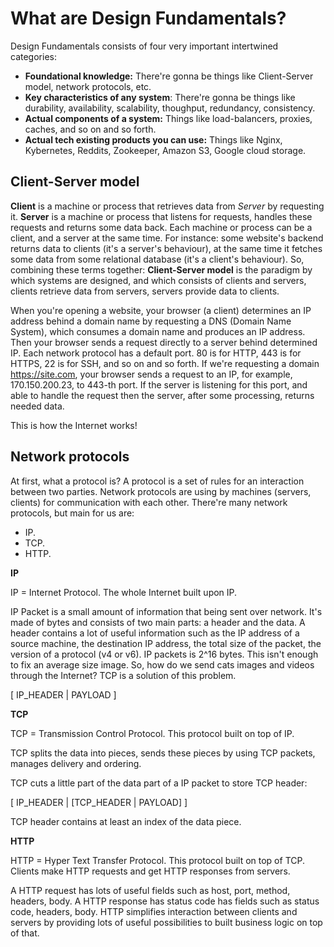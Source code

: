 # What are Design Fundamentals?

Design Fundamentals consists of four very important intertwined categories:
- **Foundational knowledge:** There're gonna be things like Client-Server model, network protocols, etc.
- **Key characteristics of any system**: There're gonna be things like durability, availability, scalability, 
thoughput, redundancy, consistency.
- **Actual components of a system:** Things like load-balancers, proxies, caches, and so on and so forth.
- **Actual tech existing products you can use:** Things like Nginx, Kybernetes, Reddits, Zookeeper, Amazon S3, 
Google cloud storage.

## Client-Server model

**Client** is a machine or process that retrieves data from _Server_ by requesting it. 
**Server** is a machine or process that listens for requests, handles these requests and returns some data back.
Each machine or process can be a client, and a server at the same time. For instance: some website's backend returns
data to clients (it's a server's behaviour), at the same time it fetches some data from some relational database 
(it's a client's behaviour).
So, combining these terms together: **Client-Server model** is the paradigm by which systems are designed, and which 
consists of clients and servers, clients retrieve data from servers, servers provide data to clients.

When you're opening a website, your browser (a client) determines an IP address behind a domain name by requesting 
a DNS (Domain Name System), which consumes a domain name and produces an IP address. Then your browser sends a request
directly to a server behind determined IP. Each network protocol has a default port. 80 is for HTTP, 443 is for HTTPS,
22 is for SSH, and so on and so forth. If we're requesting a domain https://site.com, your browser sends a request 
to an IP, for example, 170.150.200.23, to 443-th port. If the server is listening for this port, and able to handle the 
request then the server, after some processing, returns needed data.

This is how the Internet works!

## Network protocols

At first, what a protocol is? A protocol is a set of rules for an interaction between two parties. 
Network protocols are using by machines (servers, clients) for communication with each other.
There're many network protocols, but main for us are:
- IP.
- TCP.
- HTTP.

**IP**

IP = Internet Protocol. The whole Internet built upon IP.

IP Packet is a small amount of information that being sent over network. It's made of bytes and consists of
two main parts: a header and the data. A header contains a lot of useful information such as the IP address of a source
machine, the destination IP address, the total size of the packet, the version of a protocol (v4 or v6). 
IP packets is 2^16 bytes. This isn't enough to fix an average size image. So, how do we send cats images and videos 
through the Internet? TCP is a solution of this problem.

[ IP_HEADER | PAYLOAD ]

**TCP**

TCP = Transmission Control Protocol. This protocol built on top of IP.

TCP splits the data into pieces, sends these pieces by using TCP packets, manages delivery and ordering.

TCP cuts a little part of the data part of a IP packet to store TCP header:

[ IP_HEADER | [TCP_HEADER | PAYLOAD] ]

TCP header contains at least an index of the data piece.

**HTTP**

HTTP = Hyper Text Transfer Protocol. This protocol built on top of TCP.
Clients make HTTP requests and get HTTP responses from servers.

A HTTP request has lots of useful fields such as host, port, method, headers, body.
A HTTP response has status code has fields such as status code, headers, body.
HTTP simplifies interaction between clients and servers by providing lots of 
useful possibilities to built business logic on top of that.
